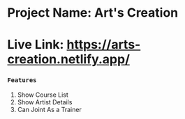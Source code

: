 # Project Name: Art's Creation

# Live Link: https://arts-creation.netlify.app/

### `Features`
1. Show Course List
2. Show Artist Details
3. Can Joint As a Trainer
